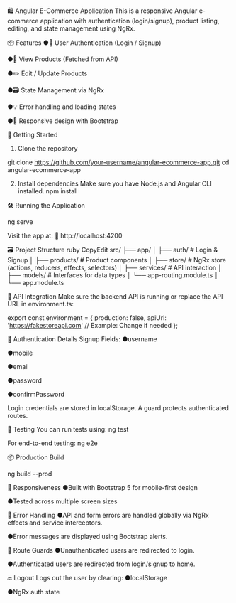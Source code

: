  
🛍️ Angular E-Commerce Application
This is a responsive Angular e-commerce application with authentication (login/signup), product listing, editing, and state management using NgRx.

📦 Features
●🔐 User Authentication (Login / Signup)

●📃 View Products (Fetched from API)

●✏️ Edit / Update Products

●🗃️ State Management via NgRx

●💡 Error handling and loading states

●📱 Responsive design with Bootstrap


🚀 Getting Started
1. Clone the repository

git clone https://github.com/your-username/angular-ecommerce-app.git
cd angular-ecommerce-app

2. Install dependencies
Make sure you have Node.js and Angular CLI installed.
npm install


🛠️ Running the Application


ng serve

Visit the app at:
 📍 http://localhost:4200

🗃️ Project Structure
ruby
CopyEdit
src/
├── app/
│   ├── auth/               # Login & Signup
│   ├── products/           # Product components
│   ├── store/              # NgRx store (actions, reducers, effects, selectors)
│   ├── services/           # API interaction
│   ├── models/             # Interfaces for data types
│   └── app-routing.module.ts
│   └── app.module.ts


🔄 API Integration
Make sure the backend API is running or replace the API URL in environment.ts:

export const environment = {
  production: false,
  apiUrl: 'https://fakestoreapi.com' // Example: Change if needed
};


🔑 Authentication Details
Signup Fields:
●username

●mobile

●email

●password

●confirmPassword

Login credentials are stored in localStorage. A guard protects authenticated routes.

🧪 Testing
You can run tests using:
ng test

For end-to-end testing:
ng e2e


📦 Production Build

ng build --prod


📱 Responsiveness
●Built with Bootstrap 5 for mobile-first design

●Tested across multiple screen sizes


🧯 Error Handling
●API and form errors are handled globally via NgRx effects and service interceptors.

●Error messages are displayed using Bootstrap alerts.


🔐 Route Guards
●Unauthenticated users are redirected to login.

●Authenticated users are redirected from login/signup to home.


🔚 Logout
Logs out the user by clearing:
●localStorage

●NgRx auth state

